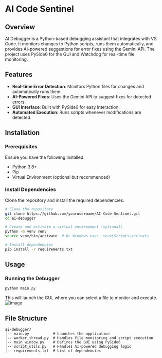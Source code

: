 # AI Code Sentinel

## Overview
AI Debugger is a Python-based debugging assistant that integrates with VS Code. It monitors changes to Python scripts, runs them automatically, and provides AI-powered suggestions for error fixes using the Gemini API. The project uses PySide6 for the GUI and Watchdog for real-time file monitoring.

## Features
- **Real-time Error Detection**: Monitors Python files for changes and automatically runs them.
- **AI-Powered Fixes**: Uses the Gemini API to suggest fixes for detected errors.
- **GUI Interface**: Built with PySide6 for easy interaction.
- **Automated Execution**: Runs scripts whenever modifications are detected.

## Installation
### Prerequisites
Ensure you have the following installed:
- Python 3.8+
- Pip
- Virtual Environment (optional but recommended)

### Install Dependencies
Clone the repository and install the required dependencies:
```sh
# Clone the repository
git clone https://github.com/yourusername/AI-Code-Sentinel.git
cd ai-debugger

# Create and activate a virtual environment (optional)
python -m venv venv
source venv/bin/activate  # On Windows use: .venv\Scripts\activate

# Install dependencies
pip install -r requirements.txt
```

## Usage
### Running the Debugger
```sh
python main.py
```
This will launch the GUI, where you can select a file to monitor and execute.
![image](https://github.com/user-attachments/assets/97155c0d-3df8-400b-a252-131eeac8c3ca)

## File Structure
```
ai-debugger/
│-- main.py           # Launches the application
│-- worker_thread.py  # Handles file monitoring and script execution
│-- main_window.py    # Defines the GUI using PySide6
│-- script_utils.py   # Handles AI-powered debugging logic
│-- requirements.txt  # List of dependencies
```

